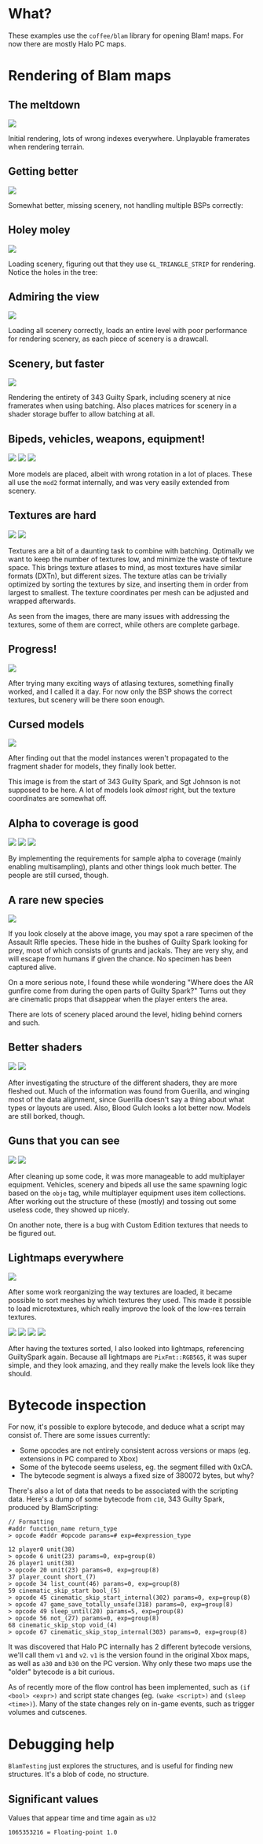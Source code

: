 # What?

These examples use the `coffee/blam` library for opening Blam! maps. For now there are mostly Halo PC maps.

# Rendering of Blam maps

## The meltdown

![](images/update1.png)

Initial rendering, lots of wrong indexes everywhere. Unplayable framerates when rendering terrain.

## Getting better

![](images/update2.png)

Somewhat better, missing scenery, not handling multiple BSPs correctly:

## Holey moley

![](images/update3.png)

Loading scenery, figuring out that they use `GL_TRIANGLE_STRIP` for rendering. Notice the holes in the tree:

## Admiring the view

![](images/update4.png)

Loading all scenery correctly, loads an entire level with poor performance for rendering scenery, as each piece of scenery is a drawcall.

## Scenery, but faster

![](images/update5.png)

Rendering the entirety of 343 Guilty Spark, including scenery at nice framerates when using batching.
Also places matrices for scenery in a shader storage buffer to allow batching at all.

## Bipeds, vehicles, weapons, equipment!

![](images/update6.png)
![](images/update7-1.png)
![](images/update7-2.png)

More models are placed, albeit with wrong rotation in a lot of places. These all use the `mod2` format internally,
 and was very easily extended from scenery.
 
## Textures are hard

![](images/update8-1.png)
![](images/update8-2.png)

Textures are a bit of a daunting task to combine with batching. Optimally we
 want to keep the number of textures low, and minimize the waste of texture space.
This brings texture atlases to mind, as most textures have similar formats (DXTn),
 but different sizes.
The texture atlas can be trivially optimized by sorting the textures by size,
 and inserting them in order from largest to smallest.
The texture coordinates per mesh can be adjusted and wrapped afterwards.

As seen from the images, there are many issues with addressing the textures,
 some of them are correct, while others are complete garbage.

## Progress!

![](images/update9.png)

After trying many exciting ways of atlasing textures, something finally worked,
 and I called it a day. For now only the BSP shows the correct textures,
 but scenery will be there soon enough.

## Cursed models

![](images/update10.png)

After finding out that the model instances weren't propagated to the fragment
 shader for models, they finally look better.

This image is from the start of 343 Guilty Spark, and Sgt Johnson is
 not supposed to be here. A lot of models look *almost* right, but the
 texture coordinates are somewhat off.

## Alpha to coverage is good

![](images/update11-1.png)
![](images/update11-2.png)
![](images/update11-3.png)

By implementing the requirements for sample alpha to coverage
 (mainly enabling multisampling), plants and other things look much better.
The people are still cursed, though.

## A rare new species

![](images/update12.png)

If you look closely at the above image, you may spot a rare specimen of the
 Assault Rifle species. These hide in the bushes of Guilty Spark looking for prey,
 most of which consists of grunts and jackals. They are very shy, and will
 escape from humans if given the chance. No specimen has been captured alive.

On a more serious note, I found these while wondering
"Where does the AR gunfire come from during the open parts of Guilty Spark?"
Turns out they are cinematic props that disappear when the player enters
 the area.

There are lots of scenery placed around the level, hiding behind corners and such.

## Better shaders

![](images/update13-1.png)
![](images/update13-2.png)

After investigating the structure of the different shaders, they are more fleshed out.
Much of the information was found from Guerilla, and winging most of the data alignment,
 since Guerilla doesn't say a thing about what types or layouts are used.
Also, Blood Gulch looks a lot better now. Models are still borked, though.

## Guns that you can see

![](images/update14-1.png)
![](images/update14-2.png)

After cleaning up some code, it was more manageable to add multiplayer equipment.
Vehicles, scenery and bipeds all use the same spawning logic based on the `obje` tag,
 while multiplayer equipment uses item collections.
After working out the structure of these (mostly) and tossing out some useless code,
 they showed up nicely.

On another note, there is a bug with Custom Edition textures that needs to be figured out.

## Lightmaps everywhere

![](images/update15-1.png)

After some work reorganizing the way textures are loaded, it became possible to
 sort meshes by which textures they used. This made it possible to load microtextures,
 which really improve the look of the low-res terrain textures.

![](images/update15-2.png)
![](images/update15-3.png)
![](images/update15-4.png)
![](images/update15-5.png)

After having the textures sorted, I also looked into lightmaps, referencing GuiltySpark again.
Because all lightmaps are `PixFmt::RGB565`, it was super simple, and they look amazing,
 and they really make the levels look like they should.

# Bytecode inspection

For now, it's possible to explore bytecode, and deduce what a script may consist of.
There are some issues currently:

 - Some opcodes are not entirely consistent across versions or maps (eg. extensions in PC compared to Xbox)
 - Some of the bytecode seems useless, eg. the segment filled with 0xCA.
 - The bytecode segment is always a fixed size of 380072 bytes, but why?

There's also a lot of data that needs to be associated with the scripting data.
Here's a dump of some bytecode from `c10`, 343 Guilty Spark, produced by BlamScripting:


    // Formatting
    #addr function_name return_type
    > opcode #addr #opcode params=# exp=#expression_type

    12 player0 unit(38)
    > opcode 6 unit(23) params=0, exp=group(8)
    26 player1 unit(38)
    > opcode 20 unit(23) params=0, exp=group(8)
    37 player_count short_(7)
    > opcode 34 list_count(46) params=0, exp=group(8)
    59 cinematic_skip_start bool_(5)
    > opcode 45 cinematic_skip_start_internal(302) params=0, exp=group(8)
    > opcode 47 game_save_totally_unsafe(318) params=0, exp=group(8)
    > opcode 49 sleep_until(20) params=5, exp=group(8)
    > opcode 56 not_(27) params=0, exp=group(8)
    68 cinematic_skip_stop void_(4)
    > opcode 67 cinematic_skip_stop_internal(303) params=0, exp=group(8)


It was discovered that Halo PC internally has 2 different bytecode versions, we'll call them `v1` and `v2`. 
`v1` is the version found in the original Xbox maps, as well as `a30` and `b30` on the PC version. Why only these
 two maps use the "older" bytecode is a bit curious.
 
As of recently more of the flow control has been implemented, such as `(if <bool> <expr>)`
 and script state changes (eg. `(wake <script>)` and `(sleep <time>)`).
Many of the state changes rely on in-game events, such as trigger volumes and cutscenes.

# Debugging help

`BlamTesting` just explores the structures, and is useful for finding new structures. It's a blob of code, no structure.

## Significant values

Values that appear time and time again as `u32`

    1065353216 = Floating-point 1.0
